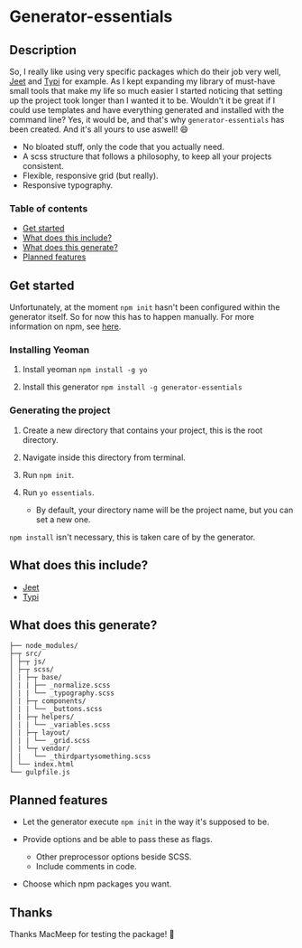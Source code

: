 # Generator-essentials

## Description

So, I really like using very specific packages which do their job very well, [Jeet](http://jeet.gs/) and [Typi](https://github.com/zellwk/typi) for example. As I kept expanding my library of must-have small tools that make my life so much easier I started noticing that setting up the project took longer than I wanted it to be. Wouldn't it be great if I could use templates and have everything generated and installed with the command line? Yes, it would be, and that's why `generator-essentials` has been created. And it's all yours to use aswell! :smile:

- No bloated stuff, only the code that you actually need.
- A scss structure that follows a philosophy, to keep all your projects consistent.
- Flexible, responsive grid (but really).
- Responsive typography.

### Table of contents
- [Get started](#getstarted)
- [What does this include?](#include)
- [What does this generate?](#generate)
- [Planned features](#features)

<a name="getstarted"/>

## Get started

Unfortunately, at the moment `npm init` hasn't been configured within the generator itself. So for now this has to happen manually.
For more information on npm, see [here](https://docs.npmjs.com/getting-started/what-is-npm).

### Installing Yeoman

1. Install yeoman `npm install -g yo`

2. Install this generator `npm install -g generator-essentials`

### Generating the project

1. Create a new directory that contains your project, this is the root directory.

2. Navigate inside this directory from terminal.

3. Run `npm init`.

4. Run `yo essentials`.
    - By default, your directory name will be the project name, but you can set a new one.

`npm install` isn't necessary, this is taken care of by the generator.

<a name="include"/>

## What does this include?
- [Jeet](http://jeet.gs/)
- [Typi](https://github.com/zellwk/typi)

<a name="generate"/>

## What does this generate?
```
├── node_modules/
├─┬ src/
│ ├─┬ js/
│ ├─┬ scss/
│ | ├─┬ base/
│ | | ├── _normalize.scss
│ | | └── _typography.scss
│ | ├─┬ components/
│ | | └── _buttons.scss
│ | ├─┬ helpers/
│ | | └── _variables.scss
│ | ├─┬ layout/
│ | | └── _grid.scss
│ | └─┬ vendor/
│ |   └── _thirdpartysomething.scss
│ └── index.html
└── gulpfile.js
```

<a name="features"/>

## Planned features
- Let the generator execute `npm init` in the way it's supposed to be.

- Provide options and be able to pass these as flags.
  - Other preprocessor options beside SCSS.
  - Include comments in code.

- Choose which npm packages you want.

## Thanks

Thanks MacMeep for testing the package! :tada: